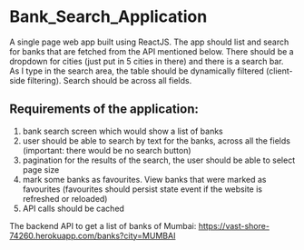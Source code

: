 # Bank_Search_Application
A single page web app built using ReactJS. The app should list and search for banks that are fetched from the API mentioned below. There should be a dropdown for cities (just put in 5 cities in there) and there is a search bar. As I type in the search area, the table should be dynamically filtered (client-side filtering). Search should be across all fields.

## Requirements of the application: 
1.	bank search screen which would show a list of banks
2.	user should be able to search by text for the banks, across all the fields (important: there would be no search button)
3.	pagination for the results of the search, the user should be able to select page size
4.	mark some banks as favourites. View banks that were marked as favourites (favourites should persist state event if the website is refreshed or reloaded)
5.	API calls should be cached

The backend API to get a list of banks of Mumbai: https://vast-shore-74260.herokuapp.com/banks?city=MUMBAI 

